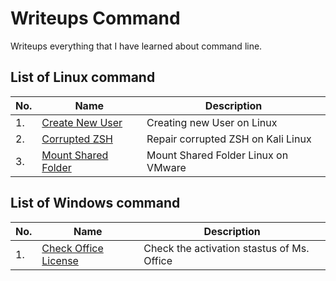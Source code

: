 # Writeups Command
 
Writeups everything that I have learned about command line.

## List of Linux command

|No.|Name|Description|
|---|----|-----------|
|1.|[Create New User](./Linux/CreateNewUser.md)|Creating new User on Linux|
|2.|[Corrupted ZSH](./Linux/CorruptZSH.md)|Repair corrupted ZSH on Kali Linux|
|3.|[Mount Shared Folder](./Linux/MountSharedFolder.md)| Mount Shared Folder Linux on VMware|

## List of Windows command

|No.|Name|Description|
|---|----|-----------|
|1.|[Check Office License](./Windows/CheckOfficeLicense.md)|Check the activation stastus of Ms. Office|